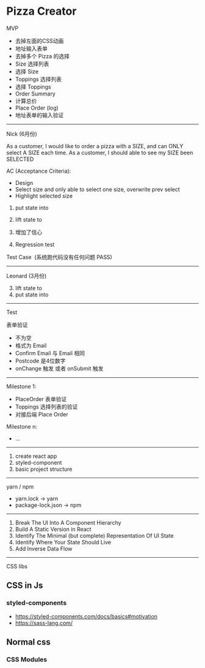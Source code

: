 # Pizza Creator

MVP 

- 去掉左面的CSS动画
- 地址输入表单
- 去掉多个 Pizza 的选择
- Size 选择列表
- 选择 Size
- Toppings 选择列表
- 选择 Toppings
- Order Summary
- 计算总价
- Place Order (log)
- 地址表单的输入验证

---
Nick (6月份)

As a customer, I would like to order a pizza with a SIZE, and can ONLY select A SIZE each time.
As a customer, I should able to see my SIZE been SELECTED

AC (Acceptance Criteria):
- Design
- Select size and only able to select one size, overwrite prev select
- Highlight selected size

1. put state into <Size />
2. lift state to <SelectTheSize />

1. 增加了信心
2. Regression test

Test Case  (系统跑代码没有任何问题 PASS)

---

Leonard (3月份)

3. lift state to <App />
4. put state into <OrderSummary />

---

Test

表单验证
- 不为空
- 格式为 Email
- Confirm Email 与 Email 相同
- Postcode 是4位数字
- onChange 触发 或者 onSubmit 触发

---

Milestone 1:
- PlaceOrder 表单验证
- Toppings 选择列表的验证
- 对接后端 Place Order

Milestone n:
- ...

---

1. create react app
2. styled-component
3. basic project structure

---

yarn / npm

- yarn.lock -> yarn
- package-lock.json -> npm

---

1. Break The UI Into A Component Hierarchy
2. Build A Static Version in React
3. Identify The Minimal (but complete) Representation Of UI State
4. Identify Where Your State Should Live
5. Add Inverse Data Flow

---

CSS libs

## CSS in Js

### styled-components

- https://styled-components.com/docs/basics#motivation
- https://sass-lang.com/

## Normal css

### CSS Modules
